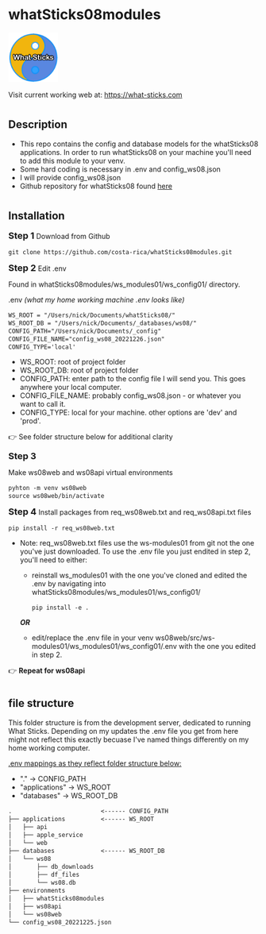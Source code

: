 # whatSticks08modules
<img src="https://github.com/costa-rica/whatSticks08/blob/github-main/web/app_package/static/images/wshLogo_300px_doodle02.png?raw=true" alt="what sticks logo" width="100"/>

Visit current working web at:
https://what-sticks.com

#
## Description
- This repo contains the config and database models for the whatSticks08 applications. In order to run whatSticks08 on your machine you'll need to add this module to your venv.
- Some hard coding is necessary in .env and config_ws08.json
- I will provide config_ws08.json
- Github repository for whatSticks08 found [here](https://github.com/costa-rica/whatSticks08)

#
## Installation
<b><font size=4>Step 1</font></b>
Download from Github
```
git clone https://github.com/costa-rica/whatSticks08modules.git
```

<b><font size=4>Step 2</font></b>
Edit .env 


Found in whatSticks08modules/ws_modules01/ws_config01/ directory.

.env 
_(what my home working machine .env looks like)_
```
WS_ROOT = "/Users/nick/Documents/whatSticks08/"
WS_ROOT_DB = "/Users/nick/Documents/_databases/ws08/"
CONFIG_PATH="/Users/nick/Documents/_config"
CONFIG_FILE_NAME="config_ws08_20221226.json"
CONFIG_TYPE='local'
```
- WS_ROOT: root of project folder
- WS_ROOT_DB: root of project folder
- CONFIG_PATH: enter path to the config file I will send you. This goes anywhere your local computer.
- CONFIG_FILE_NAME: probably config_ws08.json - or whatever you want to call it.
- CONFIG_TYPE: local for your machine. other options are 'dev' and 'prod'.

:point_right: See folder structure below for additional clarity

<b><font size=4>Step 3</font></b>

Make ws08web and ws08api virtual environments
```
pyhton -m venv ws08web
source ws08web/bin/activate
```
<b><font size=4>Step 4</font></b>
Install packages from req_ws08web.txt and req_ws08api.txt files
```
pip install -r req_ws08web.txt
```

* Note: req_ws08web.txt files use the ws-modules01 from git not the one you've just downloaded. To use the .env file you just endited in step 2, you'll need to either:

   - reinstall ws_modules01 with the one you've cloned and edited the .env by navigating into whatSticks08modules/ws_modules01/ws_config01/ 

         pip install -e .

  _<b>OR</b>_

  - edit/replace the .env file in your venv ws08web/src/ws-modules01/ws_modules01/ws_config01/.env with the one you edited in step 2.

:point_right: **Repeat for ws08api**

#
## file structure
This folder structure is from the development server, dedicated to running What Sticks. Depending on my updates the .env file you get from here might not reflect this exactly becuase I've named things differently on my home working computer.

<u>.env mappings as they reflect folder structure below:</u>
- "." -> CONFIG_PATH
- "applications" -> WS_ROOT
- "databases" -> WS_ROOT_DB

```
.                         <------ CONFIG_PATH
├── applications          <------ WS_ROOT
│   ├── api
│   ├── apple_service
│   └── web
├── databases             <------ WS_ROOT_DB
│   └── ws08
│       ├── db_downloads
│       ├── df_files
│       └── ws08.db
├── environments
│   ├── whatSticks08modules
│   ├── ws08api
│   └── ws08web
└── config_ws08_20221225.json
```
